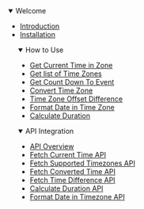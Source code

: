 <details open>
<summary>Welcome</summary>

- [Introduction](./home.md)
- [Installation](./guide/installation.md)

</details>

<details  open  style="margin-left: 20px">
<summary>How to Use</summary>

- [Get Current Time in Zone](./guide/getCurrentTimeInZone.md)
- [Get list of Time Zones](./guide/getListOfSupportedTimeZones.md)
- [Get Count Down To Event](./guide//getCountdownToEvent.md)
- [Convert Time Zone](./guide/convertTimeZone.md)
- [Time Zone Offset Difference](./guide/getTimeZoneOffsetDifference.md)
- [Format Date in Time Zone](./guide/formatDateInTimeZone.md)
- [Calculate Duration](./guide/calculateDuration.md)

</details>

<details open style="margin-left: 20px">
<summary>API Integration</summary>

- [API Overview](./api/Introduction.md)
- [Fetch Current Time API](./api/fetchCurrentTime.md)
- [Fetch Supported Timezones API](./api/fetchSupportedTimezones.md)
- [Fetch Converted Time API](./api/fetchConvertedTime.md)
- [Fetch Time Difference API](./api/fetchTimeDifference.md)
- [Calculate Duration API](./api/calculateDurationAPI.md)
- [Format Date in Timezone API](./api/formatDateInTimezoneAPI.md)

</details>
